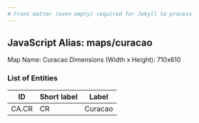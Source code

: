 ```yaml
---
# Front matter (even empty) required for Jekyll to process
---
```


## JavaScript Alias: maps/curacao

Map Name: Curacao
Dimensions (Width x Height): 710x610





### List of Entities

ID | Short label | Label
---|---|---|
CA.CR|CR|Curacao

